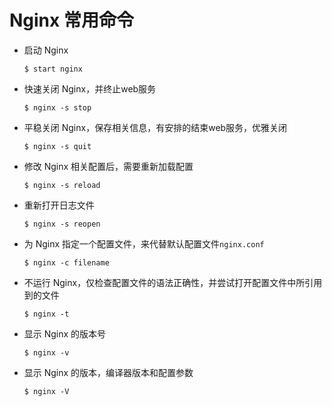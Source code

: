 # Nginx 常用命令

- 启动 Nginx

  ```shell
  $ start nginx
  ```

- 快速关闭 Nginx，并终止web服务

  ``` shell
  $ nginx -s stop
  ```

- 平稳关闭 Nginx，保存相关信息，有安排的结束web服务，优雅关闭

  ``` shell
  $ nginx -s quit
  ```

- 修改 Nginx 相关配置后，需要重新加载配置

  ``` shell
  $ nginx -s reload
  ```

- 重新打开日志文件

  ``` shell
  $ nginx -s reopen
  ```

- 为 Nginx 指定一个配置文件，来代替默认配置文件`nginx.conf`

  ``` shell
  $ nginx -c filename
  ```

- 不运行 Nginx，仅检查配置文件的语法正确性，并尝试打开配置文件中所引用到的文件

  ``` shell
  $ nginx -t
  ```

- 显示 Nginx 的版本号

  ```shell
  $ nginx -v
  ```

- 显示 Nginx 的版本，编译器版本和配置参数

  ```shell
  $ nginx -V
  ```

